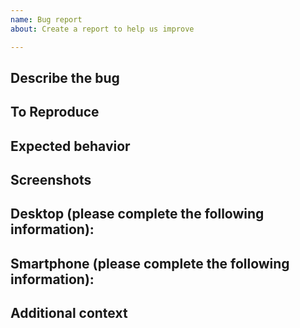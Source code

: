 ```yaml
---
name: Bug report
about: Create a report to help us improve

---
```


## Describe the bug

<!-- A clear and concise description of what the bug is. -->

## To Reproduce

<!--

Steps to reproduce the behavior:

1. Go to '...'
2. Click on '....'
3. Scroll down to '....'
4. See error

-->

## Expected behavior

<!-- A clear and concise description of what you expected to happen. -->

## Screenshots

<!-- If applicable, add screenshots to help explain your problem. -->

## Desktop (please complete the following information):

<!--

- OS: [e.g. iOS]
- Browser [e.g. chrome, safari]
- Version [e.g. 22]

-->

## Smartphone (please complete the following information):

<!--

- Device: [e.g. iPhone6]
- OS: [e.g. iOS8.1]
- Browser [e.g. stock browser, safari]
- Version [e.g. 22]

-->

## Additional context

<!-- Add any other context about the problem here. -->
